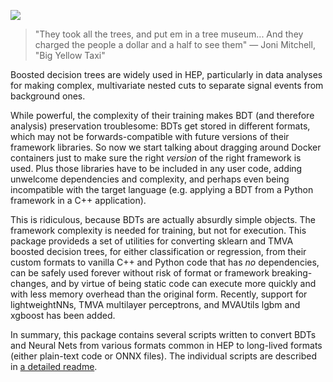![](petrified-forest.jpg)

> "They took all the trees, and put em in a tree museum...
>  And they charged the people a dollar and a half to see them"
>    — Joni Mitchell, "Big Yellow Taxi"

Boosted decision trees are widely used in HEP, particularly in data analyses for
making complex, multivariate nested cuts to separate signal events from background ones.

While powerful, the complexity of their training makes BDT (and therefore
analysis) preservation troublesome: BDTs get stored in different formats, which
may not be forwards-compatible with future versions of their framework
libraries. So now we start talking about dragging around Docker containers just
to make sure the right _version_ of the right framework is used. Plus those
libraries have to be included in any user code, adding unwelcome dependencies
and complexity, and perhaps even being incompatible with the target language
(e.g. applying a BDT from a Python framework in a C++ application).

This is ridiculous, because BDTs are actually absurdly simple objects. The
framework complexity is needed for training, but not for execution. This package
provideds a set of utilities for converting sklearn and TMVA boosted decision
trees, for either classification or regression, from their custom formats to
vanilla C++ and Python code that has _no_ dependencies, can be safely used
forever without risk of format or framework breaking-changes, and by virtue of
being static code can execute more quickly and with less memory overhead than
the original form.
Recently, support for lightweightNNs, TMVA multilayer perceptrons, and MVAUtils lgbm and xgboost has been added.

In summary, this package contains several scripts written to convert BDTs and Neural Nets
from various formats common in HEP to long-lived formats (either plain-text
code or ONNX files). The individual scripts are described in [a detailed readme](petrifyml/readme.md).
